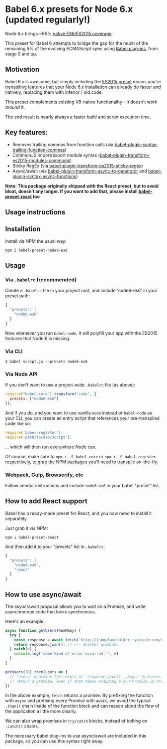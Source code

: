 # Babel 6.x presets for Node 6.x (updated regularly!)

Node 6.x brings ~95% [native ES6/ES2015 coverage](http://node.green).

This preset for Babel 6 attempts to bridge the gap for the much of the remaining 5% of the evolving ECMAScript spec using [Babel plug-ins](https://github.com/babel/babel/tree/master/packages), from stage 0 and up.

## Motivation

Babel 6.x is awesome, but simply including the [ES2015 preset](https://www.npmjs.com/package/babel-preset-es2015) means you're transpiling features
that your Node 6.x installation can already do faster and natively, replacing them with inferior / old code.

This preset complements existing V8-native functionality - it doesn't work _around_ it.

The end result is nearly always a faster build and script execution time.

## Key features:

* Removes trailing commas from function calls (via [babel-plugin-syntax-trailing-function-commas](https://www.npmjs.com/package/babel-plugin-syntax-trailing-function-commas))
* CommonJS import/export module syntax ([babel-plugin-transform-es2015-modules-commonjs](https://www.npmjs.com/package/babel-plugin-transform-es2015-modules-commonjs))
* Sticky RegEx (via [babel-plugin-transform-es2015-sticky-regex](https://www.npmjs.com/package/babel-plugin-transform-es2015-sticky-regex))
* Async/await (via [babel-plugin-transform-async-to-generator](https://www.npmjs.com/package/babel-plugin-transform-async-to-generator) and [babel-plugin-syntax-async-functions](https://www.npmjs.com/package/babel-plugin-syntax-async-functions))

**Note: This package originally shipped with the React preset, but to avoid bloat, doesn't any longer. If you want to add that, please install [babel-preset-react](https://www.npmjs.com/package/babel-preset-react) too**

## Usage instructions

## Installation

Install via NPM the usual way:

`npm i babel-preset-node6-es6`

## Usage

### Via `.babelrc` (recommended)

Create a `.babelrc` file in your project root, and include 'node6-es6' in your preset path:

```js
{
  "presets": [
    "node6-es6"
  ]
}
```

Now whenever you run `babel-node`, it will polyfill your app with the ES2015 features that Node 6 is missing.

### Via CLI
`$ babel script.js --presets node6-es6`

### Via Node API

If you don't want to use a project-wide `.babelrc` file (as above):

```js
require("babel-core").transform("code", {
  presets: ["node6-es6"]
});
```

And if you _do_, and you want to use vanilla `node` instead of `babel-node` as your CLI, you can create an entry script that references your pre-transpiled code like so:

```js
require('babel-register');
require('path/to/es6/script');
```

... which will then run everywhere Node can.

Of course, make sure to `npm i -S babel-core` or `npm i -S babel-register` respectively, to grab the NPM packages you'll need to transpile on-the-fly.

### Webpack, Gulp, Browserify, etc

Follow vendor instructions and include `node6-es6` in your babel "preset" list.

## How to add React support

Babel has a ready-made preset for React, and you now need to install it separately.

Just grab it via NPM:

`npm i babel-preset-react`

And then add it to your "presets" list in `.babelrc`:

```js
{
  "presets": [
    "node6-es6",
    "react"
  ]
}
```

## How to use async/await

The async/await proposal allows you to wait on a Promise, and write asynchronous code that looks synchronous.

Here's an example:

```js
async function getUsers(howMany) {
  try {
    const response = await fetch(`http://jsonplaceholder.typicode.com/users/${howMany}`); // <-- a Promise
    return response.json(); // <-- Another promise.
  } catch(e) {
    console.log('some kind of error occurred: ', e)
  }
}

getUsers(10).then(users => {
  // "users" contains the result of `response.json()`. Async functions *always*
  // return a promise, even if that means wrapping a non-Promise in Promise.resolve
})
```

In the above example, `fetch` returns a promise. By prefixing the function with `async` and prefixing every Promise with `await`, we avoid the typical `.then()` chain inside of the function block and can reason about the flow of the application a little more clearly.

We can also wrap promises in `try/catch` blocks, instead of bolting on `.catch()` chains.

The necessary babel plug-ins to use async/await are included in this package, so you can use this syntax right away.
